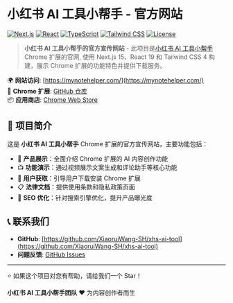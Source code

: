 # 小红书 AI 工具小帮手 - 官方网站

[![Next.js](https://img.shields.io/badge/Next.js-15.5.0-black?style=flat-square&logo=next.js)](https://nextjs.org/)
[![React](https://img.shields.io/badge/React-19.1.0-61DAFB?style=flat-square&logo=react)](https://reactjs.org/)
[![TypeScript](https://img.shields.io/badge/TypeScript-007ACC?style=flat-square&logo=typescript&logoColor=white)](https://www.typescriptlang.org/)
[![Tailwind CSS](https://img.shields.io/badge/Tailwind_CSS-4.0-38B2AC?style=flat-square&logo=tailwind-css)](https://tailwindcss.com/)
[![License](https://img.shields.io/badge/license-MIT-blue?style=flat-square)](LICENSE)

> **小红书 AI 工具小帮手的官方宣传网站** - 此项目是[小红书 AI 工具小帮手](https://github.com/XiaoruiWang-SH/xhs-ai-tool) Chrome 扩展的官网, 使用 Next.js 15、React 19 和 Tailwind CSS 4 构建，展示 Chrome 扩展的功能特色并提供下载服务。

🌍 **网站访问**: [https://mynotehelper.com/](https://mynotehelper.com/)  
🔗 **Chrome 扩展**: [GitHub 仓库](https://github.com/XiaoruiWang-SH/xhs-ai-tool)  
📦 **应用商店**: [Chrome Web Store](https://chromewebstore.google.com/detail/jbgcgabaeechheccecbaphelkhgabkbp)

## 📖 项目简介

这是 **小红书 AI 工具小帮手** Chrome 扩展的官方宣传网站，主要功能包括：

- 🎯 **产品展示**：全面介绍 Chrome 扩展的 AI 内容创作功能
- 📺 **功能演示**：通过视频展示文案生成和评论助手等核心功能
- 🚀 **用户获取**：引导用户下载安装 Chrome 扩展
- 📋 **法律文档**：提供使用条款和隐私政策页面
- 🎨 **SEO 优化**：针对搜索引擎优化，提升产品曝光度

## 📞 联系我们

- **GitHub**: [https://github.com/XiaoruiWang-SH/xhs-ai-tool](https://github.com/XiaoruiWang-SH/xhs-ai-tool)
- **问题反馈**: [GitHub Issues](https://github.com/XiaoruiWang-SH/xhs-ai-tool/issues)

---

⭐ 如果这个项目对您有帮助，请给我们一个 Star！

**小红书 AI 工具小帮手团队** ❤️ 为内容创作者而生
